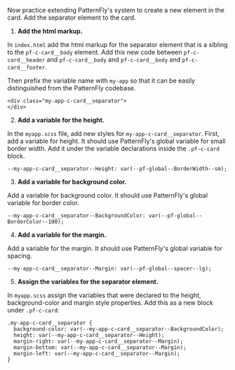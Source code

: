 Now practice extending PatternFly's system to create a new element in the card. Add the separator element to the card.
 
1) <strong>Add the html markup.</strong> 

In `index.html` add the html markup for the separator element that is a sibling to the `pf-c-card__body` element. Add this new code between `pf-c-card__header` and `pf-c-card__body` and `pf-c-card__body` and `pf-c-card__footer`. 

Then prefix the variable name with `my-app` so that it can be easily distinguished from the PatternFly codebase.
 
```
<div class="my-app-c-card__separator">
</div>
```
 
2) <strong>Add a variable for the height.</strong>

In the `myapp.scss` file, add new styles for `my-app-c-card__separator`. First, add a variable for height. It should use PatternFly's global variable for small border width. Add it under the variable declarations inside the `.pf-c-card` block.
 
```
--my-app-c-card__separator--Height: var(--pf-global--BorderWidth--sm);
```
 
3) <strong>Add a variable for background color.</strong> 

Add a variable for background color. It should use PatternFly's global variable for border color.
 
```
--my-app-c-card__separator--BackgroundColor: var(--pf-global--BorderColor--100);
```
 
4) <strong>Add a variable for the margin.</strong> 

Add a variable for the margin. It should use PatternFly's global variable for spacing.
 
```
--my-app-c-card__separator--Margin: var(--pf-global--spacer--lg);
```
 
5) <strong>Assign the variables for the separator element.</strong>

In `myapp.scss` assign the variables that were declared to the height, background-color and margin style properties. Add this as a new block under `.pf-c-card`:
 
```
.my-app-c-card__separator {
  background-color: var(--my-app-c-card__separator--BackgroundColor);
  height: var(--my-app-c-card__separator--Height);
  margin-right: var(--my-app-c-card__separator--Margin);
  margin-bottom: var(--my-app-c-card__separator--Margin);
  margin-left: var(--my-app-c-card__separator--Margin);
}
```
